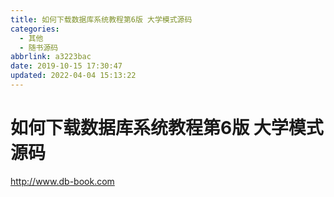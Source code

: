 ```yaml
---
title: 如何下载数据库系统教程第6版 大学模式源码
categories: 
  - 其他
  - 随书源码
abbrlink: a3223bac
date: 2019-10-15 17:30:47
updated: 2022-04-04 15:13:22
---
```

# 如何下载数据库系统教程第6版 大学模式源码
http://www.db-book.com
